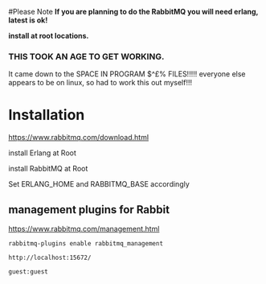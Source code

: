 #Please Note
**If you are planning to do the RabbitMQ you will need erlang, latest is ok!**

**install at root locations.**

### THIS TOOK AN AGE TO GET WORKING.
It came down to the SPACE IN PROGRAM $^£% FILES!!!!! everyone else appears to be on linux, so had to work this out myself!!!


# Installation
https://www.rabbitmq.com/download.html

install Erlang at Root

install RabbitMQ at Root

Set ERLANG_HOME and RABBITMQ_BASE accordingly

## management plugins for Rabbit
https://www.rabbitmq.com/management.html

```
rabbitmq-plugins enable rabbitmq_management

http://localhost:15672/

guest:guest
```